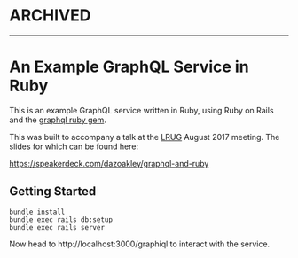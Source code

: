 # ARCHIVED

---

# An Example GraphQL Service in Ruby

This is an example GraphQL service written in Ruby, using Ruby on Rails and the
[graphql ruby gem].

This was built to accompany a talk at the [LRUG] August 2017 meeting.  The
slides for which can be found here:

https://speakerdeck.com/dazoakley/graphql-and-ruby

## Getting Started

```
bundle install
bundle exec rails db:setup
bundle exec rails server
```

Now head to http://localhost:3000/graphiql to interact with the service.

[graphql ruby gem]: http://graphql-ruby.org
[LRUG]: http://lrug.org
